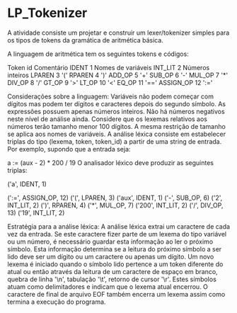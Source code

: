 # LP_Tokenizer

A atividade consiste um projetar e construir um lexer/tokenizer simples para os tipos de tokens da gramática de aritmética básica. 

A linguagem de aritmética tem os seguintes tokens e códigos:

Token	id	Comentário
IDENT	1	Nomes de variáveis
INT_LIT	2	Números inteiros
LPAREN	3	'('
RPAREN	4	')'
ADD_OP	5	'+'
SUB_OP	6	'-'
MUL_OP	7	'*'
DIV_OP	8	'/'
GT_OP	9	'>'
LT_OP	10	'<'
EQ_OP	11	'=='
ASSIGN_OP	12	':='

Considerações sobre a linguagem:
Variáveis não podem começar com dígitos mas podem ter dígitos e caracteres depois do segundo símbolo.
As expressões possuem apenas números inteiros.
Não há números negativos neste nível de análise ainda.
Considere que os lexemas relativos aos números terão tamanho menor 100 dígitos. A mesma restrição de tamanho se aplica aos nomes de variáveis.
A análise léxica consiste em estabelecer triplas do tipo (lexema, token, token_id) a partir de uma string de entrada. Por exemplo, supondo que a entrada seja:

a := (aux - 2) * 200 / 19
O analisador léxico deve produzir as seguintes triplas:

('a', IDENT, 1)

(':=', ASSIGN_OP, 12)
('(', LPAREN, 3)
('aux', IDENT, 1)
('-', SUB_OP, 6)
('2', INT_LIT, 2)
(')', RPAREN, 4)
('*', MUL_OP, 7)
('200', INT_LIT, 2)
('/', DIV_OP, 13)
('19', INT_LIT, 2)

Estratégia para a análise léxica:
A análise léxica extrai um caractere de cada vez da entrada.
Se este caractere fizer parte de um lexema do tipo variável ou um número, é necessário guardar esta informação ao ler o próximo símbolo.
Esta informação determina se a leitura do próximo símbolo a ser lido deve ser um dígito ou um caractere ou apenas um dígito.
Um novo lexema é iniciado quando o símbolo lido pertence a um token diferente do atual ou então através da leitura de um caractere de espaço em branco, quebra de linha '\n', tabulação '\t', retorno de cursor '\r'. Estes símbolos atuam como delimitadores e indicam que o lexema atual encerrou. O caractere de final de arquivo EOF também encerra um lexema assim como termina a execução do programa.
